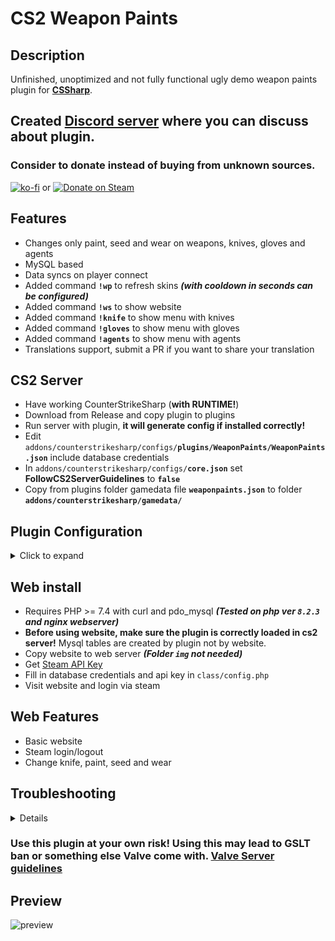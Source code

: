 # CS2 Weapon Paints

## Description
Unfinished, unoptimized and not fully functional ugly demo weapon paints plugin for **[CSSharp](https://docs.cssharp.dev/docs/guides/getting-started.html)**. 

## Created [Discord server](https://discord.gg/d9CvaYPSFe) where you can discuss about plugin.

### Consider to donate instead of buying from unknown sources.
[![ko-fi](https://ko-fi.com/img/githubbutton_sm.svg)](https://ko-fi.com/E1E2G0P2O) or [![Donate on Steam](https://github.com/Nereziel/cs2-WeaponPaints/assets/32937653/a0d53822-4ca7-4caf-83b4-e1a9b5f8c94e)](https://steamcommunity.com/tradeoffer/new/?partner=41515647&token=gW2W-nXE)

## Features
- Changes only paint, seed and wear on weapons, knives, gloves and agents
- MySQL based
- Data syncs on player connect
- Added command **`!wp`** to refresh skins ***(with cooldown in seconds can be configured)***
- Added command **`!ws`** to show website
- Added command **`!knife`** to show menu with knives
- Added command **`!gloves`** to show menu with gloves
- Added command **`!agents`** to show menu with agents
- Translations support, submit a PR if you want to share your translation

## CS2 Server
- Have working CounterStrikeSharp (**with RUNTIME!**)
- Download from Release and copy plugin to plugins
- Run server with plugin, **it will generate config if installed correctly!**
- Edit `addons/counterstrikesharp/configs/`**`plugins/WeaponPaints/WeaponPaints.json`** include database credentials
- In `addons/counterstrikesharp/configs/`**`core.json`** set **FollowCS2ServerGuidelines** to **`false`**
- Copy from plugins folder gamedata file **`weaponpaints.json`** to folder **`addons/counterstrikesharp/gamedata/`**

## Plugin Configuration
<details>
  <summary>Click to expand</summary>
<code><pre>{
	"Version": 4, // Don't touch
	"DatabaseHost": "", // MySQL host
	"DatabasePort": 3306, // MySQL port
	"DatabaseUser": "", // MySQL username
	"DatabasePassword": "", // MySQL user password
	"DatabaseName": "", // MySQL database name
	"CmdRefreshCooldownSeconds": 60, // Cooldown time in refreshing skins (!wp command)
	"Prefix": "[WeaponPaints]", // Prefix every chat message
	"Website": "example.com/skins", // Website used in WebsiteMessageCommand (!ws command)
"Messages": {
	"WebsiteMessageCommand": "Visit {WEBSITE} where you can change skins.", // Information about website where player can change skins (!ws command) Set to empty to disable
	"SynchronizeMessageCommand": "Type !wp to synchronize chosen skins.", // Information about skins refreshing (!ws command) Set to empty to disable
	"KnifeMessageCommand": "Type !knife to open knife menu.", // Information about knife menu (!ws command) Set to empty to disable
	"CooldownRefreshCommand": "You can\u0027t refresh weapon paints right now.", // Cooldown information (!wp command) Set to empty to disable
	"SuccessRefreshCommand": "Refreshing weapon paints.", // Information about refreshing skins (!wp command) Set to empty to disable
	"ChosenKnifeMenu": "You have chosen {KNIFE} as your knife.", // Information about choosen knife (!knife command) Set to empty to disable
	"ChosenSkinMenu": "You have chosen {SKIN} as your skin.", // Information about choosen skin (!skins command) Set to empty to disable
	"ChosenKnifeMenuKill": "To correctly apply skin for knife, you need to type !kill.", // Information about suicide after knife selection (!knife command) Set to empty to disable
	"KnifeMenuTitle": "Knife Menu.",  // Menu title (!knife menu)
	"WeaponMenuTitle": "Weapon Menu.", // Menu title (!skins menu)
	"SkinMenuTitle": "Select skin for {WEAPON}" // Menu title (!skins menu, after weapon select)
},
"Additional": {
	"KnifeEnabled": true, // Enable or disable knife feature
	"SkinEnabled": true, // Enable or disable skin feature
	"CommandWpEnabled": true, // Enable or disable refreshing command
	"CommandKillEnabled": true, // Enable or disable kill command
	"CommandKnife": "knife", // Name of knife menu command, u can change to for e.g, knives
	"CommandSkin": "ws", // Name of skin information command, u can change to for e.g, skins
	"CommandSkinSelection": "skins", // Name of skins menu command, u can change to for e.g, weapons
	"CommandRefresh": "wp", // Name of skin refreshing command, u can change to for e.g, refreshskins
	"CommandKill": "kill", // Name of kill command, u can change to for e.g, suicide
	"GiveRandomKnife": false,  // Give random knife to players if they didn't choose
	"GiveRandomSkins": false  // Give random skins to players if they didn't choose
},

"ConfigVersion": 4  // Don't touch
}</pre></code>
</details>
    
## Web install
- Requires PHP >= 7.4 with curl and pdo_mysql ***(Tested on php ver **`8.2.3`** and nginx webserver)***
- **Before using website, make sure the plugin is correctly loaded in cs2 server!** Mysql tables are created by plugin not by website.
- Copy website to web server ***(Folder `img` not needed)***
- Get [Steam API Key](https://steamcommunity.com/dev/apikey)
- Fill in database credentials and api key in `class/config.php`
- Visit website and login via steam

## Web Features
- Basic website
- Steam login/logout
- Change knife, paint, seed and wear

## Troubleshooting
<details>
**Skins are not changing:**
Set FollowCSGOGuidelines to false in cssharp’s core.jcon config

**Database error table does not exists:**
Plugin is not loaded or configured with mysql credentials. Tables are auto-created by plugin.

</details>

### Use this plugin at your own risk! Using this may lead to GSLT ban or something else Valve come with. [Valve Server guidelines](https://blog.counter-strike.net/index.php/server_guidelines/)

## Preview
![preview](https://github.com/Nereziel/cs2-WeaponPaints/blob/main/website/preview.png?raw=true)
